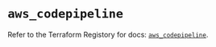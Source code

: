 # `aws_codepipeline`

Refer to the Terraform Registory for docs: [`aws_codepipeline`](https://registry.terraform.io/providers/hashicorp/aws/5.24.0/docs/resources/codepipeline).
